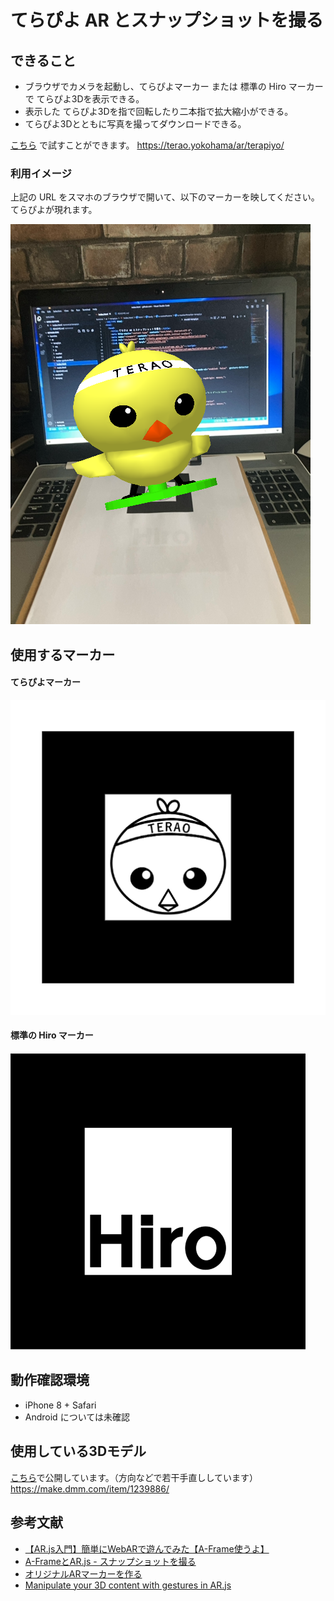 # てらぴよ AR とスナップショットを撮る

## できること

- ブラウザでカメラを起動し、てらぴよマーカー または 標準の Hiro マーカーで てらぴよ3Dを表示できる。
- 表示した てらぴよ3Dを指で回転したり二本指で拡大縮小ができる。
- てらぴよ3Dとともに写真を撮ってダウンロードできる。

[こちら](https://terao.yokohama/ar/terapiyo/) で試すことができます。
https://terao.yokohama/ar/terapiyo/

### 利用イメージ
上記の URL をスマホのブラウザで開いて、以下のマーカーを映してください。てらぴよが現れます。

![](./README/usage-image.png)

## 使用するマーカー

#### てらぴよマーカー
![](./marker/pattern-terapiyo.png)

#### 標準の Hiro マーカー
![](./README/Hiro_marker_ARjs.png)

## 動作確認環境

- iPhone 8 + Safari
- Android については未確認

## 使用している3Dモデル

[こちら](https://make.dmm.com/item/1239886/)で公開しています。（方向などで若干手直ししています）
https://make.dmm.com/item/1239886/

## 参考文献

- [【AR.js入門】簡単にWebARで遊んでみた【A-Frame使うよ】](https://qiita.com/sakaryu/items/769a2a538baf7e4ee1c7?fbclid=IwAR2tRcrLUu5a5B6KY13qFANX1YI6Ep8f7Y_RLpKFAhYRzqBUaWRFlXmtZGY)
- [A-FrameとAR.js - スナップショットを撮る](https://qiita.com/fumix/items/7b3372688514c233068d?fbclid=IwAR0eboQ_uPPhGtohp9e2luS9OosOYetm2PF6OLYGoROMfFqamMucC362rpM)
- [オリジナルARマーカーを作る](https://qiita.com/suo-takefumi/items/5156bd009132bbd3a41a)
- [Manipulate your 3D content with gestures in AR.js](https://medium.com/@fabiojcortes/manipulate-your-3d-content-with-gestures-in-ar-js-78da4c076607)
